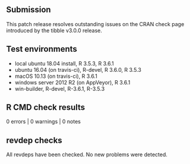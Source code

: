## Submission

This patch release resolves outstanding issues on the CRAN check page introduced
by the tibble v3.0.0 release.

## Test environments
* local ubuntu 18.04 install, R 3.5.3, R 3.6.1
* ubuntu 16.04 (on travis-ci), R-devel, R 3.6.0, R 3.5.3
* macOS 10.13 (on travis-ci), R 3.6.1
* windows server 2012 R2 (on AppVeyor), R 3.6.1
* win-builder, R-devel, R-3.6.1, R-3.5.3

## R CMD check results

0 errors | 0 warnings | 0 notes

## revdep checks

All revdeps have been checked. No new problems were detected.